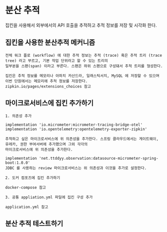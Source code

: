 # 분산 추적

집킨을 사용해서 외부에서의 API 호출을 추적하고 추적 정보를 저장 및 시각화 한다.

## 집킨을 사용한 분산추적 메커니즘
```
전체 워크 플로 (workflow) 에 대한 추적 정보는 추적 (trace) 혹은 추적 트리 (trace tree) 라고 부르고, 기본 작업 단위라고 할 수 있는 트리의
일부분을 스팬(span) 이라고 부른다. 스팬은 하위 스팬으로 구성돼서 추적 트리를 형성한다.

집킨은 추적 정보를 메모리나 아파치 카산드라, 일래스틱서치, MySQL 에 저장할 수 있으며 이번 단원에서는 메모리에 추적 정보를 저장한다.
zipkin.io/pages/extensions_choices 참고
```
## 마이크로서비스에 집킨 추가하기
```
1. 의존성 추가

implementation 'io.micrometer:micrometer-tracing-bridge-otel'
implementation 'io.opentelemetry:opentelemetry-exporter-zipkin'

추적하고 싶은 마이크로서비스에 위 의존성을 추가한다. 스프링 클라우드에서는 게이트웨이, 유레카, 권한 부여서버에 추가했으며 그외 각각의
마이크로서비스에 위 의존성을 추가한다.

implementation 'net.ttddyy.observation:datasource-micrometer-spring-boot:1.0.0'
JDBC 를 사용하는 review 마이크로서비스는 위 의존성과 이것을 추가로 설정한다. 
```
```
2. 도커 컴포즈에 집킨 추가하기

docker-compose 참고 
```
```
3. 공통 appliation.yml 파일에 집킨 구성 추가

application.yml 참고 
```
## 분산 추적 테스트하기

